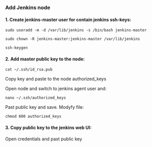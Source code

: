 ### Add Jenkins node

#### 1. Create jenkins-master user for contain jenkins ssh-keys:

```
sudo useradd -m -d /var/lib/jenkins -s /bin/bash jenkins-master
```

```
sudo chown -R jenkins-master:jenkins-master /var/lib/jenkins
```

```
ssh-keygen
```

#### 2. Add master public key to the node:

```
cat ~/.ssh/id_rsa.pub
```

Copy key and paste to the node authorized_keys

Open node and switch to jenkins agent user and:

```
nano ~/.ssh/authorized_keys
```

Past public key and save. Modyfy file:

```
chmod 600 authorized_keys
```

#### 3. Copy public key to the jenkins web UI:

Open credentials and past public key
